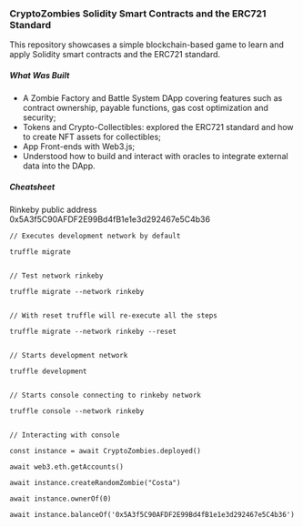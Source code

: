 
### CryptoZombies Solidity Smart Contracts and the ERC721 Standard

This repository showcases a simple blockchain-based game to learn and apply Solidity smart contracts and the ERC721 standard.

##### What Was Built
- A Zombie Factory and Battle System DApp covering features such as contract ownership, payable functions, gas cost optimization and security;
- Tokens and Crypto-Collectibles: explored the ERC721 standard and how to create NFT assets for collectibles;
- App Front-ends with Web3.js;
- Understood how to build and interact with oracles to integrate external data into the DApp.


##### Cheatsheet
Rinkeby public address 0x5A3f5C90AFDF2E99Bd4fB1e1e3d292467e5C4b36

```
// Executes development network by default

truffle migrate


// Test network rinkeby

truffle migrate --network rinkeby


// With reset truffle will re-execute all the steps

truffle migrate --network rinkeby --reset


// Starts development network

truffle development


// Starts console connecting to rinkeby network

truffle console --network rinkeby


// Interacting with console

const instance = await CryptoZombies.deployed()

await web3.eth.getAccounts()

await instance.createRandomZombie("Costa")

await instance.ownerOf(0)

await instance.balanceOf('0x5A3f5C90AFDF2E99Bd4fB1e1e3d292467e5C4b36')
```
